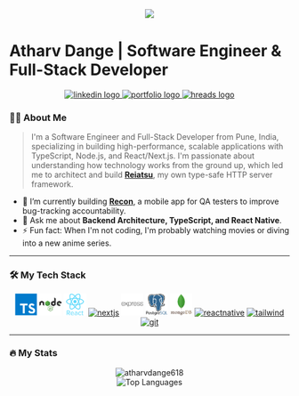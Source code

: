 <div align="center">
  <img height="150" src="https://media.giphy.com/media/M9gbBd9nbDrOTu1Mqx/giphy.gif"  />
</div>

# Atharv Dange | Software Engineer & Full-Stack Developer

<p align="center">
  <a href="https://www.linkedin.com/in/atharvdange" target="_blank">
    <img src="https://img.shields.io/static/v1?message=LinkedIn&logo=linkedin&label=&color=0077B5&logoColor=white&labelColor=&style=for-the-badge" height="25" alt="linkedin logo"  />
  </a>
  <a href="https://atharvdange.vercel.app" target="_blank">
    <img src="https://img.shields.io/static/v1?message=Portfolio&logo=react&label=&color=61DAFB&logoColor=black&labelColor=&style=for-the-badge" height="25" alt="portfolio logo"  />
  </a>
  <a href="https://www.threads.com/@atharvdange._" target="_blank">
    <img src="https://img.shields.io/static/v1?message=Threads&logo=threads&label=&color=000000&logoColor=white&labelColor=&style=for-the-badge" height="25" alt="hreads logo"  />
  </a>
</p>

### 👨‍💻 About Me

> I'm a Software Engineer and Full-Stack Developer from Pune, India, specializing in building high-performance, scalable applications with TypeScript, Node.js, and React/Next.js. I'm passionate about understanding how technology works from the ground up, which led me to architect and build **[Reiatsu](https://github.com/atharvdange618/Reiatsu)**, my own type-safe HTTP server framework.

- 🔭 I’m currently building **[Recon](https://github.com/atharvdange618/Recon)**, a mobile app for QA testers to improve bug-tracking accountability.
- 💬 Ask me about **Backend Architecture, TypeScript, and React Native**.
- ⚡ Fun fact: When I'm not coding, I'm probably watching movies or diving into a new anime series.

---

### 🛠️ My Tech Stack

<p align="center">
  <a href="https://www.typescriptlang.org/" target="_blank" rel="noreferrer"><img src="https://raw.githubusercontent.com/devicons/devicon/master/icons/typescript/typescript-original.svg" alt="typescript" width="40" height="40"/></a>
  <a href="https://nodejs.org" target="_blank" rel="noreferrer"><img src="https://raw.githubusercontent.com/devicons/devicon/master/icons/nodejs/nodejs-original-wordmark.svg" alt="nodejs" width="40" height="40"/></a>
  <a href="https://reactjs.org/" target="_blank" rel="noreferrer"><img src="https://raw.githubusercontent.com/devicons/devicon/master/icons/react/react-original-wordmark.svg" alt="react" width="40" height="40"/></a>
  <a href="https://nextjs.org/" target="_blank" rel="noreferrer"><img src="https://cdn.worldvectorlogo.com/logos/nextjs-2.svg" alt="nextjs" width="40" height="40"/></a>
  <a href="https://expressjs.com" target="_blank" rel="noreferrer"><img src="https://raw.githubusercontent.com/devicons/devicon/master/icons/express/express-original-wordmark.svg" alt="express" width="40" height="40"/></a>
  <a href="https://www.postgresql.org" target="_blank" rel="noreferrer"><img src="https://raw.githubusercontent.com/devicons/devicon/master/icons/postgresql/postgresql-original-wordmark.svg" alt="postgresql" width="40" height="40"/></a>
  <a href="https://www.mongodb.com/" target="_blank" rel="noreferrer"><img src="https://raw.githubusercontent.com/devicons/devicon/master/icons/mongodb/mongodb-original-wordmark.svg" alt="mongodb" width="40" height="40"/></a>
  <a href="https://reactnative.dev/" target="_blank" rel="noreferrer"><img src="https://reactnative.dev/img/header_logo.svg" alt="reactnative" width="40" height="40"/></a>
  <a href="https://tailwindcss.com/" target="_blank" rel="noreferrer"><img src="https://www.vectorlogo.zone/logos/tailwindcss/tailwindcss-icon.svg" alt="tailwind" width="40" height="40"/></a>
  <a href="https://git-scm.com/" target="_blank" rel="noreferrer"><img src="https://www.vectorlogo.zone/logos/git-scm/git-scm-icon.svg" alt="git" width="40" height="40"/></a>
</p>

---

### 🔥 My Stats

<div align="center">
  <img src="https://github-readme-streak-stats-five-roan.vercel.app/?user=atharvdange618&theme=dark&hide_border=true&border_radius=5" alt="atharvdange618" />
  <br/>
  <img src="https://github-readme-stats.vercel.app/api/top-langs/?username=atharvdange618&layout=compact&theme=dark&hide_border=true&border_radius=5" alt="Top Languages" />
</div>
